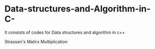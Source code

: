 # Data-structures-and-Algorithm-in-C-
It consists of codes for Data structures and algorithm in c++

Strassen's Matirx Multiplication
